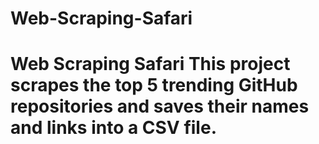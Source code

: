 # Web-Scraping-Safari
# Web Scraping Safari  This project scrapes the top 5 trending GitHub repositories and saves their names and links into a CSV file.  
